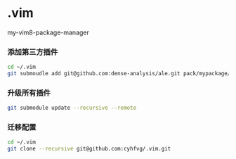 # .vim
my-vim8-package-manager

### 添加第三方插件
```bash
cd ~/.vim
git submoudle add git@github.com:dense-analysis/ale.git pack/mypackage/start/ale
```

### 升级所有插件
```bash
git submodule update --recursive --remote
```
### 迁移配置

```bash
cd ~/.vim
git clone --recursive git@github.com:cyhfvg/.vim.git
```
